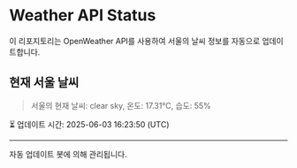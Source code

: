 
# Weather API Status

이 리포지토리는 OpenWeather API를 사용하여 서울의 날씨 정보를 자동으로 업데이트합니다.

## 현재 서울 날씨
> 서울의 현재 날씨: clear sky, 온도: 17.31°C, 습도: 55%

⏳ 업데이트 시간: 2025-06-03 16:23:50 (UTC)

---
자동 업데이트 봇에 의해 관리됩니다.
